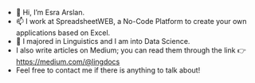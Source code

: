 - 👋 Hi, I’m Esra Arslan.
- 📫 I work at SpreadsheetWEB, a No-Code Platform to create your own applications based on Excel.
- 👀 I majored in Linguistics and I am into Data Science.
- I also write articles on Medium; you can read them through the link 👉 https://medium.com/@lingdocs
- Feel free to contact me if there is anything to talk about! 


<!---
esrasayre/esrasayre is a ✨ special ✨ repository because its `README.md` (this file) appears on your GitHub profile.
You can click the Preview link to take a look at your changes.
--->
